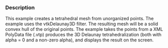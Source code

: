 ### Description
This example creates a tetrahedral mesh from unorganized points. The example uses the vtkDelaunay3D filter. The resulting mesh will be a solid convex hull of the original points. The example takes the points from a XML PolyData file (.vtp) produces the 3D Delaunay tetrahedralization (both with alpha = 0 and a non-zero alpha), and displays the result on the screen.
